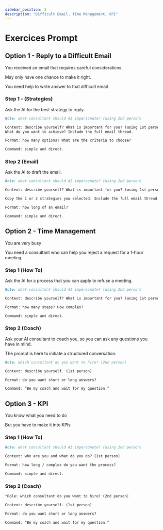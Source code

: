 ```yaml
---
sidebar_position: 2
description: "Difficult Email, Time Management, KPI"
---
```


# Exercices Prompt

## Option 1 - Reply to a Difficult Email 

You received an email that requires careful considerations.

May only have one chance to make it right.

You need help to write answer to that difficult email

### Step 1 -  (Strategies)

Ask the AI for the best strategy to reply.

``` md title=" Step (Strategies)"
Role: what consultant should AI impersonate? (using 2nd person)

Context: describe yourself? What is important for you? (using 1st person)
What do you want to achieve? Include the full email thread.

Format: how many options? What are the criteria to choose?

Command: simple and direct.
```


### Step 2 (Email)

Ask the AI to draft the email.


``` md title="Step 2 - Email"
Role: what consultant should AI impersonate? (using 2nd person)

Context: describe yourself? What is important for you? (using 1st person)

Copy the 1 or 2 strategies you selected. Include the full email thread.

Format: how long of an email?

Command: simple and direct.

``` 


## Option 2 - Time Management

You are very busy

You need a consultant who can help you reject a request for a 1-hour meeting


### Step 1 (How To)

Ask the AI for a process that you can apply to refuse a meeting.


``` md title="Step 1 - How To"
Role: what consultant should AI impersonate? (using 2nd person)

Context: describe yourself? What is important for you? (using 1st person)

Format: how many steps? How complex?

Command: simple and direct.

```

### Step 2 (Coach)

Ask your AI consultant to coach you, so you can ask any questions you have in mind.

The prompt is here to initiate a structured conversation.


``` md title="Step 3 - Coach"
Role: which consultant do you want to hire? (2nd person)

Context: describe yourself. (1st person)

Format: do you want short or long answers?

Command: “Be my coach and wait for my question.”

```

## Option 3 - KPI

You know what you need to do

But you have to make it into KPIs

### Step 1 (How To)

``` md title="Step 1 - How To" 
Role: what consultant should AI impersonate? (using 2nd person)

Context: who are you and what do you do? (1st person)

Format: how long / complex do you want the process?

Command: simple and direct.
```

### Step 2 (Coach)

``` md title="Step 2 (Coach)"
"Role: which consultant do you want to hire? (2nd person)

Context: describe yourself. (1st person)

Format: do you want short or long answers?

Command: “Be my coach and wait for my question.”

```
